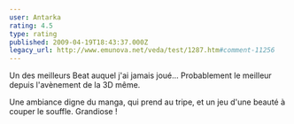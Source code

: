 ```yaml
---
user: Antarka
rating: 4.5
type: rating
published: 2009-04-19T18:43:37.000Z
legacy_url: http://www.emunova.net/veda/test/1287.htm#comment-11256
---
```

Un des meilleurs Beat auquel j'ai jamais joué... Probablement le meilleur depuis l'avènement de la 3D même.

Une ambiance digne du manga, qui prend au tripe, et un jeu d'une beauté à couper le souffle. Grandiose !